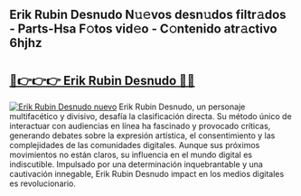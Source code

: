 ## Erik Rubin Desnudo N𝚞𝚎vos desn𝚞dos filtr𝚊dos - Parts-Hsa F𝚘tos vid𝚎o - C𝚘ntenido atr𝚊ctivo 6hjhz

# <h2><a href="http://mb05psd.tromn.icu/?c=Erik+Rubin+Desnudo">🔗👉👉👉 Erik Rubin Desnudo 🔗🔗</a></h2>

[![Erik Rubin Desnudo nuevo](https://i.imgur.com/pEAQMta.gif)](http://mb05psd.tromn.icu/?c=Erik+Rubin+Desnudo)
Erik Rubin Desnudo, un personaje multifacético y divisivo, desafía la clasificación directa. Su método único de interactuar con audiencias en línea ha fascinado y provocado críticas, generando debates sobre la expresión artística, el consentimiento y las complejidades de las comunidades digitales. Aunque sus próximos movimientos no están claros, su influencia en el mundo digital es indiscutible. Impulsado por una determinación inquebrantable y una cautivación innegable, Erik Rubin Desnudo impact en los medios digitales es revolucionario.

